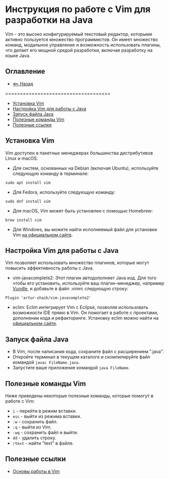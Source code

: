 # Инструкция по работе с Vim для разработки на Java

Vim - это высоко конфигурируемый текстовый редактор, которыми активно пользуется множество программистов. Он имеет множество команд, модальное управление и возможность использовать плагины, что делает его мощной средой разработки, включая разработку на языке Java.

## Оглавление

- [<== Назад](../README.md)

====================================

- [Установка Vim](#Установка-Vim)
- [Настройка Vim для работы с Java](#Настройка-Vim-для-работы-с-Java)
- [Запуск файла Java](#Запуск-файла-Java)
- [Полезные команды Vim](#Полезные-команды-Vim)
- [Полезные ссылки](#полезные-ссылки)

## Установка Vim

Vim доступен в пакетных менеджерах большинства дистрибутивов Linux и macOS.

- Для систем, основанных на Debian (включая Ubuntu), используйте следующую команду в терминале:

```
sudo apt install vim
```

- Для Fedora, используйте следующую команду:

```
sudo dnf install vim
```

- Для macOS, Vim может быть установлен с помощью Homebrew:

```
brew install vim
```

- Для Windows, вы можете найти исполняемый файл для установки Vim [на официальном сайте](https://www.vim.org/download.php#pc).

## Настройка Vim для работы с Java

Vim позволяет использовать множество плагинов, которые могут повысить эффективность работы с Java.

- vim-javacomplete2: Этот плагин автодополняет Java код. Для того чтобы его установить, используйте ваш плагин-менеджер, например [Vundle](https://github.com/VundleVim/Vundle.vim), и добавьте в файл .vimrc следующую строку:

```
Plugin 'artur-shaik/vim-javacomplete2'
```

- eclim: Eclim интегрирует Vim с Eclipse, позволяя использовать возможности IDE прямо в Vim. Он помогает в работе с проектами, дополнении кода и рефакторинге. Установку eclim можно найти на [официальном сайте](http://eclim.org/).

## Запуск файла Java

- В Vim, после написания кода, сохраните файл с расширением ".java".
- Откройте терминал в текущем каталоге и скомпилируйте файл командой `javac FileName.java`.
- Запустите ваше приложение командой `java FileName`.

## Полезные команды Vim

Ниже приведены некоторые полезные команды, которые помогут в работе с Vim:

- `i` - перейти в режим вставки.
- `esc` - выйти из режима вставки.
- `:w` - сохранить файл.
- `:q` - выйти из Vim.
- `:wq` - сохранить файл и выйти.
- `dd` - удалить строку.
- `/text` - найти "text" в файле.

## Полезные ссылки

- [Основы работы в Vim](https://guides.hexlet.io/vim/)